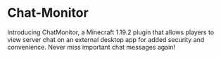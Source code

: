 # Chat-Monitor
Introducing ChatMonitor, a Minecraft 1.19.2 plugin that allows players to view server chat on an external desktop app for added security and convenience. Never miss important chat messages again!
